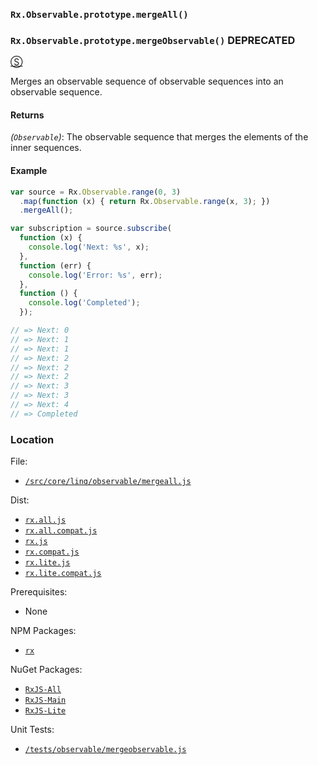 ### `Rx.Observable.prototype.mergeAll()` ###
### `Rx.Observable.prototype.mergeObservable()` **DEPRECATED** ###
[&#x24C8;](https://github.com/Reactive-Extensions/RxJS/blob/master/src/core/linq/observable/mergeobservable.js "View in source")

Merges an observable sequence of observable sequences into an observable sequence.

#### Returns
*(`Observable`)*: The observable sequence that merges the elements of the inner sequences.

#### Example
```js
var source = Rx.Observable.range(0, 3)
  .map(function (x) { return Rx.Observable.range(x, 3); })
  .mergeAll();

var subscription = source.subscribe(
  function (x) {
    console.log('Next: %s', x);
  },
  function (err) {
    console.log('Error: %s', err);
  },
  function () {
    console.log('Completed');
  });

// => Next: 0
// => Next: 1
// => Next: 1
// => Next: 2
// => Next: 2
// => Next: 2
// => Next: 3
// => Next: 3
// => Next: 4
// => Completed
```

### Location

File:
- [`/src/core/linq/observable/mergeall.js`](https://github.com/Reactive-Extensions/RxJS/blob/master/src/core/linq/observable/mergeall.js)

Dist:
- [`rx.all.js`](https://github.com/Reactive-Extensions/RxJS/blob/master/dist/rx.all.js)
- [`rx.all.compat.js`](https://github.com/Reactive-Extensions/RxJS/blob/master/dist/rx.all.compat.js)
- [`rx.js`](https://github.com/Reactive-Extensions/RxJS/blob/master/dist/rx.js)
- [`rx.compat.js`](https://github.com/Reactive-Extensions/RxJS/blob/master/dist/rx.compat.js)
- [`rx.lite.js`](https://github.com/Reactive-Extensions/RxJS/blob/master/dist/rx.lite.js)
- [`rx.lite.compat.js`](https://github.com/Reactive-Extensions/RxJS/blob/master/dist/rx.lite.compat.js)

Prerequisites:
- None

NPM Packages:
- [`rx`](https://www.npmjs.org/package/rx)

NuGet Packages:
- [`RxJS-All`](http://www.nuget.org/packages/RxJS-All/)
- [`RxJS-Main`](http://www.nuget.org/packages/RxJS-Main/)
- [`RxJS-Lite`](http://www.nuget.org/packages/RxJS-Lite/)

Unit Tests:
- [`/tests/observable/mergeobservable.js`](https://github.com/Reactive-Extensions/RxJS/blob/master/tests/observable/mergeobservable.js)

